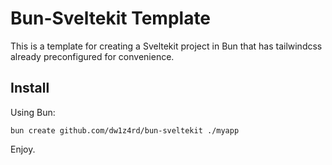 # Bun-Sveltekit Template

This is a template for creating a Sveltekit project in Bun that has tailwindcss already preconfigured for convenience.

## Install

Using Bun:
```
bun create github.com/dw1z4rd/bun-sveltekit ./myapp
```

Enjoy.